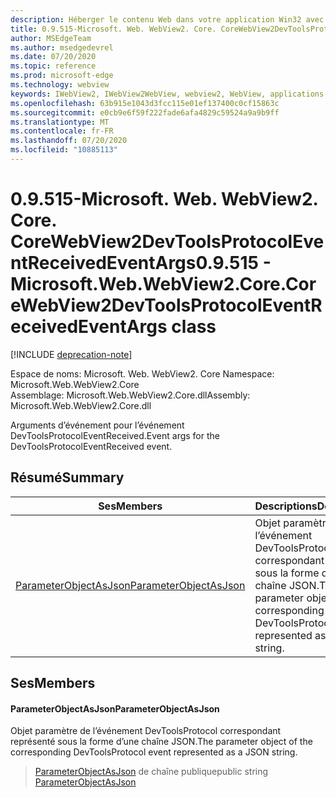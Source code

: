 ```yaml
---
description: Héberger le contenu Web dans votre application Win32 avec le contrôle Microsoft Edge WebView2
title: 0.9.515-Microsoft. Web. WebView2. Core. CoreWebView2DevToolsProtocolEventReceivedEventArgs
author: MSEdgeTeam
ms.author: msedgedevrel
ms.date: 07/20/2020
ms.topic: reference
ms.prod: microsoft-edge
ms.technology: webview
keywords: IWebView2, IWebView2WebView, webview2, WebView, applications Win32, Win32, Edge, ICoreWebView2, ICoreWebView2Controller, contrôle de navigateur, html Edge
ms.openlocfilehash: 63b915e1043d3fcc115e01ef137400c0cf15863c
ms.sourcegitcommit: e0cb9e6f59f222fade6afa4829c59524a9a9b9ff
ms.translationtype: MT
ms.contentlocale: fr-FR
ms.lasthandoff: 07/20/2020
ms.locfileid: "10885113"
---
```

# <span data-ttu-id="98d10-104">0.9.515-Microsoft. Web. WebView2. Core. CoreWebView2DevToolsProtocolEventReceivedEventArgs</span><span class="sxs-lookup"><span data-stu-id="98d10-104">0.9.515 - Microsoft.Web.WebView2.Core.CoreWebView2DevToolsProtocolEventReceivedEventArgs class</span></span> 

[!INCLUDE [deprecation-note](../../includes/deprecation-note.md)]

<span data-ttu-id="98d10-105">Espace de noms: Microsoft. Web. WebView2. Core </span><span class="sxs-lookup"><span data-stu-id="98d10-105">Namespace: Microsoft.Web.WebView2.Core</span></span>\
<span data-ttu-id="98d10-106">Assemblage: Microsoft.Web.WebView2.Core.dll</span><span class="sxs-lookup"><span data-stu-id="98d10-106">Assembly: Microsoft.Web.WebView2.Core.dll</span></span>

<span data-ttu-id="98d10-107">Arguments d’événement pour l’événement DevToolsProtocolEventReceived.</span><span class="sxs-lookup"><span data-stu-id="98d10-107">Event args for the DevToolsProtocolEventReceived event.</span></span>

## <span data-ttu-id="98d10-108">Résumé</span><span class="sxs-lookup"><span data-stu-id="98d10-108">Summary</span></span>

 <span data-ttu-id="98d10-109">Ses</span><span class="sxs-lookup"><span data-stu-id="98d10-109">Members</span></span>                        | <span data-ttu-id="98d10-110">Descriptions</span><span class="sxs-lookup"><span data-stu-id="98d10-110">Descriptions</span></span>
--------------------------------|---------------------------------------------
[<span data-ttu-id="98d10-111">ParameterObjectAsJson</span><span class="sxs-lookup"><span data-stu-id="98d10-111">ParameterObjectAsJson</span></span>](#parameterobjectasjson) | <span data-ttu-id="98d10-112">Objet paramètre de l’événement DevToolsProtocol correspondant représenté sous la forme d’une chaîne JSON.</span><span class="sxs-lookup"><span data-stu-id="98d10-112">The parameter object of the corresponding DevToolsProtocol event represented as a JSON string.</span></span>

## <span data-ttu-id="98d10-113">Ses</span><span class="sxs-lookup"><span data-stu-id="98d10-113">Members</span></span>

#### <span data-ttu-id="98d10-114">ParameterObjectAsJson</span><span class="sxs-lookup"><span data-stu-id="98d10-114">ParameterObjectAsJson</span></span> 

<span data-ttu-id="98d10-115">Objet paramètre de l’événement DevToolsProtocol correspondant représenté sous la forme d’une chaîne JSON.</span><span class="sxs-lookup"><span data-stu-id="98d10-115">The parameter object of the corresponding DevToolsProtocol event represented as a JSON string.</span></span>

> <span data-ttu-id="98d10-116">[ParameterObjectAsJson](#parameterobjectasjson) de chaîne publique</span><span class="sxs-lookup"><span data-stu-id="98d10-116">public string [ParameterObjectAsJson](#parameterobjectasjson)</span></span>

